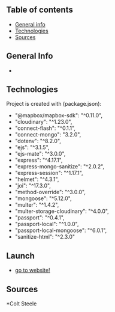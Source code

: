 ## Table of contents
* [General info](#general-info)
* [Technologies](#technologies)
* [Sources](#sources)

## General Info
*

## Technologies
Project is created with (package.json):
* "@mapbox/mapbox-sdk": "^0.11.0",
* "cloudinary": "^1.23.0",
* "connect-flash": "^0.1.1",
* "connect-mongo": "3.2.0",
* "dotenv": "^8.2.0",
* "ejs": "^3.1.5",
* "ejs-mate": "^3.0.0",
* "express": "^4.17.1",
* "express-mongo-sanitize": "^2.0.2",
* "express-session": "^1.17.1",
* "helmet": "^4.3.1",
* "joi": "^17.3.0",
* "method-override": "^3.0.0",
* "mongoose": "^5.12.0",
* "multer": "^1.4.2",
* "multer-storage-cloudinary": "^4.0.0",
* "passport": "^0.4.1",
* "passport-local": "^1.0.0",
* "passport-local-mongoose": "^6.0.1",
* "sanitize-html": "^2.3.0" 

## Launch
* [go to website!](https://polar-bastion-38087.herokuapp.com/)

## Sources
*Colt Steele
